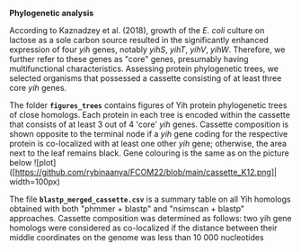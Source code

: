 **Phylogenetic analysis**

According to Kaznadzey et al. (2018), growth of the _E. coli_ culture on lactose as a sole carbon source resulted in the significantly enhanced expression of four _yih_ genes, notably _yihS_, _yihT_, _yihV_, _yihW_. Therefore, we further refer to these genes as "core" genes, presumably having multifunctional characteristics. Assessing protein phylogenetic trees, we selected organisms that possessed a cassette consisting of at least three core _yih_ genes.

The folder **`figures_trees`** contains figures of Yih protein phylogenetic trees of close homologs. Each protein in each tree is encoded within the cassette that consists of at least 3 out of 4 'core' _yih_ genes. Cassette composition is shown opposite to the terminal node if a _yih_ gene coding for the respective protein is co-localized with at least one other _yih_ gene; otherwise, the area next to the leaf remains black. Gene colouring is the same as on the picture below
![plot]([https://github.com/rybinaanya/FCOM22/blob/main/cassette_K12.png]| width=100px)



The file **`blastp_merged_cassette.csv`** is a summary table on all Yih homologs obtained with both "phmmer + blastp" and "nsimscan + blastp" approaches.  Cassette composition was determined as follows: two yih gene homologs were considered as co-localized if the distance between their middle coordinates on the genome was less than 10 000 nucleotides
